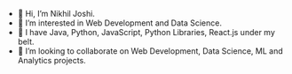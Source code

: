 - 👋 Hi, I’m Nikhil Joshi.
- 👀 I’m interested in Web Development and Data Science.
- 🌱 I have Java, Python, JavaScript, Python Libraries, React.js under my belt.
- 💞️ I’m looking to collaborate on Web Development, Data Science, ML and Analytics projects.


<!---
nikhilengineer09/nikhilengineer09 is a ✨ special ✨ repository because its `README.md` (this file) appears on your GitHub profile.
You can click the Preview link to take a look at your changes
